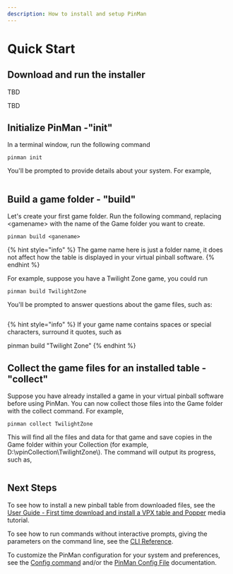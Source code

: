```yaml
---
description: How to install and setup PinMan
---
```


# Quick Start

## Download and run the installer

TBD

TBD

## Initialize PinMan -"init"

In a terminal window, run the following command

```
pinman init
```

You'll be prompted to provide details about your system. For example,

```
```

## Build a game folder - "build"

Let's create your first game folder. Run the following command, replacing \<gamename> with the name of the Game folder you want to create.

```
pinman build <ganename>
```

{% hint style="info" %}
The game name here is just a folder name, it does not affect how the table is displayed in your virtual pinball software.&#x20;
{% endhint %}

For example, suppose you have a Twilight Zone game, you could run

```
pinman build TwilightZone
```

You'll be prompted to answer questions about the game files, such as:

```
```

{% hint style="info" %}
If your game name contains spaces or special characters, surround it quotes, such as&#x20;

pinman build "Twilight Zone"
{% endhint %}

## Collect the game files for an installed table - "collect"

Suppose you have already installed a game in your virtual pinball software before using PinMan. You can now collect those files into the Game folder with the collect command. For example,

```
pinman collect TwilightZone
```

This will find all the files and data for that game and save copies in the Game folder within your Collection (for example, D:\vpinCollection\TwilightZone\\). The command will output its progress, such as,

```
```

## Next Steps

To see how to install a new pinball table from downloaded files, see the [User Guide - First time download and install a VPX table and Popper](user-guides/usage-scenarios/first-time-download-and-install-a-vpx-table-and-popper-media.md) media tutorial.&#x20;

To see how to run commands without interactive prompts, giving the parameters on the command line, see the [CLI Reference](reference/cli-reference/).

To customize the PinMan configuration for your system and preferences, see the [Config command](reference/cli-reference/config.md) and/or the [PinMan Config File](reference/pinman-config-file.md) documentation.&#x20;



